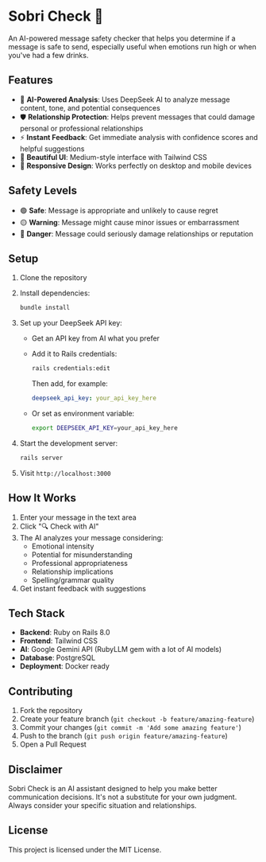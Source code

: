 # Sobri Check 🤖

An AI-powered message safety checker that helps you determine if a message is safe to send, especially useful when emotions run high or when you've had a few drinks.

## Features

- 🧠 **AI-Powered Analysis**: Uses DeepSeek AI to analyze message content, tone, and potential consequences
- 🛡️ **Relationship Protection**: Helps prevent messages that could damage personal or professional relationships
- ⚡ **Instant Feedback**: Get immediate analysis with confidence scores and helpful suggestions
- 🎨 **Beautiful UI**: Medium-style interface with Tailwind CSS
- 📱 **Responsive Design**: Works perfectly on desktop and mobile devices

## Safety Levels

- 🟢 **Safe**: Message is appropriate and unlikely to cause regret
- 🟡 **Warning**: Message might cause minor issues or embarrassment
- 🔴 **Danger**: Message could seriously damage relationships or reputation

## Setup

1. Clone the repository
2. Install dependencies:

   ```bash
   bundle install
   ```
3. Set up your DeepSeek API key:

   - Get an API key from AI what you prefer
   - Add it to Rails credentials:

     ```bash
     rails credentials:edit
     ```

     Then add, for example:

     ```yaml
     deepseek_api_key: your_api_key_here
     ```
   - Or set as environment variable:

     ```bash
     export DEEPSEEK_API_KEY=your_api_key_here
     ```
4. Start the development server:

   ```bash
   rails server
   ```
5. Visit `http://localhost:3000`

## How It Works

1. Enter your message in the text area
2. Click "🔍 Check with AI"
3. The AI analyzes your message considering:
   - Emotional intensity
   - Potential for misunderstanding
   - Professional appropriateness
   - Relationship implications
   - Spelling/grammar quality
4. Get instant feedback with suggestions

## Tech Stack

- **Backend**: Ruby on Rails 8.0
- **Frontend**: Tailwind CSS
- **AI**: Google Gemini API (RubyLLM gem with a lot of AI models)
- **Database**: PostgreSQL
- **Deployment**: Docker ready

## Contributing

1. Fork the repository
2. Create your feature branch (`git checkout -b feature/amazing-feature`)
3. Commit your changes (`git commit -m 'Add some amazing feature'`)
4. Push to the branch (`git push origin feature/amazing-feature`)
5. Open a Pull Request

## Disclaimer

Sobri Check is an AI assistant designed to help you make better communication decisions. It's not a substitute for your own judgment. Always consider your specific situation and relationships.

## License

This project is licensed under the MIT License.
